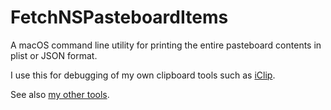 # FetchNSPasteboardItems

A macOS command line utility for printing the entire pasteboard contents in plist or JSON format.

I use this for debugging of my own clipboard tools such as [iClip](http://iclipapp.com).

See also [my other tools](http://apps.tempel.org).

